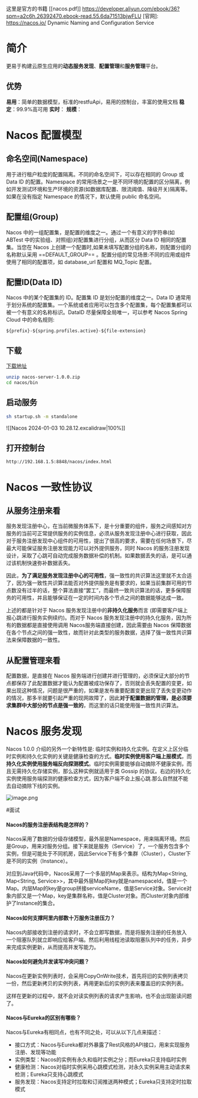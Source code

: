 这里是官方的书籍
[[nacos.pdf]]
https://developer.aliyun.com/ebook/36?spm=a2c6h.26392470.ebook-read.55.6da71513bjwFLU
[官网]: https://nacos.io/
Dynamic Naming and Configuration Service
# 简介
更易于构建云原生应用的**动态服务发现**、**配置管理**和**服务管理**平台。


## 优势
**易用**：简单的数据模型，标准的restfuApi，易用的控制台，丰富的使用文档
**稳定**：99.9%高可用
**实时**：
**规模**：
# Nacos 配置模型

## 命名空间(Namespace)
用于进行租户粒度的配置隔离。不同的命名空间下，可以存在相同的 Group 或 Data lD 的配置。Namespace 的常用场景之一是不同环境的配置的区分隔离，例如开发测试环境和生产环境的资源(如数据库配置、限流阈值、降级开关)隔离等。如果在没有指定 Namespace 的情况下，默认使用 public 命名空间。

## 配置组(Group)
Nacos 中的一组配置集，是配置的维度之一。通过一个有意义的字符串(如 ABTest 中的实验组、对照组)对配置集进行分组，从而区分 Data lD 相同的配置集。当您在 Nacos 上创建一个配置时,如果未填写配置分组的名称，则配置分组的名称默认采用 ==DEFAULT_GROUP== 。配置分组的常见场景:不同的应用或组件使用了相同的配置项，如 database_url 配置和 MQ_Topic 配置。

## 配置ID(Data lD)
Nacos 中的某个配置集的 ID。配置集 ID 是划分配置的维度之一。Data lD 通常用于划分系统的配置集。一个系统或者应用可以包含多个配置集，每个配置集都可以被一个有意义的名称标识。DataID 尽量保障全局唯一，可以参考 Nacos Spring Cloud 中的命名规则:
```
${prefix}-${spring.profiles.active}-${file-extension}
```

## 下载
[下载地址](https://github.com/alibaba/nacos/releases)
```bash
unzip nacos-server-1.0.0.zip
cd nacos/bin
```
## 启动服务
```sh
sh startup.sh -m standalone
```
![[Nacos 2024-01-03 10.28.12.excalidraw|100%]]
## 打开控制台
```
http://192.168.1.5:8848/nacos/index.html
```
# Nacos 一致性协议

## 从服务注册来看

服务发现注册中心，在当前微服务体系下，是十分重要的组件，服务之间感知对方服务的当前可正常提供服务的实例信息，必须从服务发现注册中心进行获取，因此对于服务注册发现中心组件的可用性，提出了很高的要求，需要在任何场景下，尽最大可能保证服务注册发现能力可以对外提供服务，同时 Nacos 的服务注册发现设计，采取了心跳可自动完成服务数据补偿的机制。如果数据丢失的话，是可以通过该机制快速弥补数据丢失。

因此，**为了满足服务发现注册中心的可用性**，强一致性的共识算法这里就不太合适了，因为强一致性共识算法能否对外提供服务是有要求的，如果当前集群可用的节点数没有过半的话，整个算法直接“罢工”，而最终一致共识算法的话，更多保障服务的可用性，并且能够保证在一定的时间内各个节点之间的数据能够达成一致。

上述的都是针对于 Nacos 服务发现注册中的**非持久化服务**而言 (即需要客户端上报心跳进行服务实例续约)。而对于 Nacos 服务发现注册中的持久化服务，因为所有的数据都是直接使用调用 Nacos服务端直接创建，因此需要由 Nacos 保障数据在各个节点之间的强一致性，故而针对此类型的服务数据，选择了强一致性共识算法来保障数据的一致性。

## 从配置管理来看

配置数据，是直接在 Nacos 服务端进行创建并进行管理的，必须保证大部分的节点都保存了此配置数据才能认为配置被成功保存了，否则就会丢失配置的变更，如果出现这种情况，问题是很严重的，如果是发布重要配置变更出现了丢失变更动作的情况，那多半就要引起严重的现网故障了，因此**对于配置数据的管理，是必须要求集群中大部分的节点是强一致的**，而这里的话只能使用强一致性共识算法。


# Nacos 服务发现
Nacos 1.0.0 介绍的另外一个新特性是: 临时实例和持久化实例。在定义上区分临时实例和持久化实例的关键是健康检查的方式。**临时实例使用客户端上报模式**，而**持久化实例使用服务端反向探测模式**。临时实例需要能够自动摘除不健康实例，而且无需持久化存储实例，那么这种实例就适用于类 Gossip 的协议。右边的持久化实例使用服务端探测的健康检查方式，因为客户端不会上报心跳.那么自然就不能去自动摘除下线的实例。




![image.png](https://gitee.com/ycfan/images/raw/master/img/20231213130232.png)

#面试 
#### Nacos的服务注册表结构是怎样的？

Nacos采用了数据的分级存储模型，最外层是Namespace，用来隔离环境。然后是Group，用来对服务分组。接下来就是服务（Service）了，一个服务包含多个实例，但是可能处于不同机房，因此Service下有多个集群（Cluster），Cluster下是不同的实例（Instance）。

对应到Java代码中，Nacos采用了一个多层的Map来表示。结构为Map<String, Map<String, Service>>，其中最外层Map的key就是namespaceId，值是一个Map。内层Map的key是group拼接serviceName，值是Service对象。Service对象内部又是一个Map，key是集群名称，值是Cluster对象。而Cluster对象内部维护了Instance的集合。

#### Nacos如何支撑阿里内部数十万服务注册压力？

Nacos内部接收到注册的请求时，不会立即写数据，而是将服务注册的任务放入一个阻塞队列就立即响应给客户端。然后利用线程池读取阻塞队列中的任务，异步来完成实例更新，从而提高并发写能力。

#### Nacos如何避免并发读写冲突问题？

Nacos在更新实例列表时，会采用CopyOnWrite技术，首先将旧的实例列表拷贝一份，然后更新拷贝的实例列表，再用更新后的实例列表来覆盖旧的实例列表。

这样在更新的过程中，就不会对读实例列表的请求产生影响，也不会出现脏读问题了。

#### Nacos与Eureka的区别有哪些？

Nacos与Eureka有相同点，也有不同之处，可以从以下几点来描述：

- 接口方式：Nacos与Eureka都对外暴露了Rest风格的API接口，用来实现服务注册、发现等功能
- 实例类型：Nacos的实例有永久和临时实例之分；而Eureka只支持临时实例
- 健康检测：Nacos对临时实例采用心跳模式检测，对永久实例采用主动请求来检测；Eureka只支持心跳模式
- 服务发现：Nacos支持定时拉取和订阅推送两种模式；Eureka只支持定时拉取模式

  
